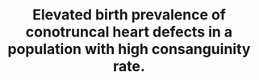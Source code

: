 ---
layout: page
header: no
#
# Content
#
subheadline: "Recent Publication"
title: "Elevated birth prevalence of conotruncal heart defects in a population with high consanguinity rate.
"
teaser: "Stavsky M(1), Robinson R(1), Sade MY(1), Krymko H(1), Zalstein E(1), Ioffe V(1), 
Novack V(1), Levitas A(1)."
categories: [Publications]
tags: [OBGYN, Cardiology]
---